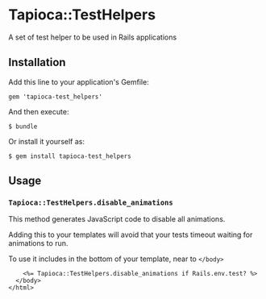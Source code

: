 # Tapioca::TestHelpers

A set of test helper to be used in Rails applications

## Installation

Add this line to your application's Gemfile:

```
gem 'tapioca-test_helpers'
```

And then execute:

```
$ bundle
```

Or install it yourself as:

```
$ gem install tapioca-test_helpers
```

## Usage

### `Tapioca::TestHelpers.disable_animations`

This method generates JavaScript code to disable all animations.

Adding this to your templates will avoid that your tests timeout waiting for animations to run.

To use it includes in the bottom of your template, near to `</body>`

```erb
    <%= Tapioca::TestHelpers.disable_animations if Rails.env.test? %>
  </body>
</html>
```
